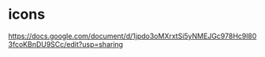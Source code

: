 icons
=====

https://docs.google.com/document/d/1jpdo3oMXrxtSi5yNMEJGc978Hc9l803fcoKBnDU9SCc/edit?usp=sharing
